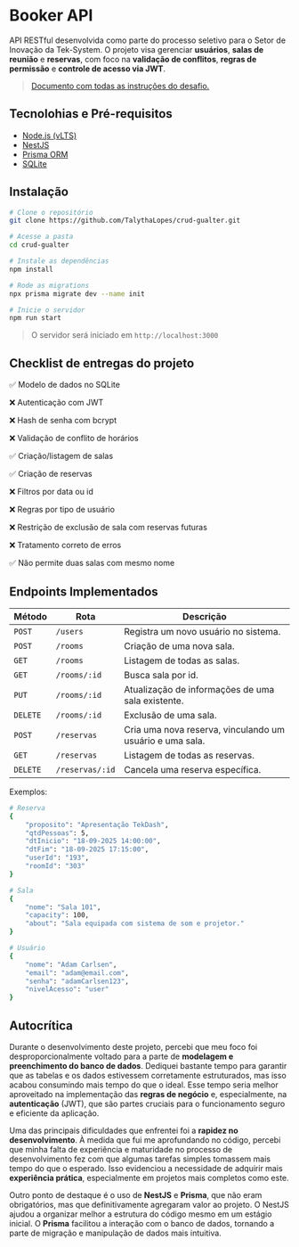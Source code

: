 # Booker API
API RESTful desenvolvida como parte do processo seletivo para o Setor de Inovação da Tek-System. O projeto visa gerenciar **usuários**, **salas de reunião** e **reservas**, com foco na **validação de conflitos**, **regras de permissão** e **controle de acesso via JWT**.
> [Documento com todas as instruções do desafio.](https://www.notion.so/Proc-Seletivo-Setor-de-Inova-o-Etapa-2-de-3-21e8c3ad88a980079523e1253ae04420)

## Tecnolohias e Pré-requisitos
- [Node.js (vLTS)](https://nodejs.org/)
- [NestJS](https://nestjs.com/)
- [Prisma ORM](https://www.prisma.io/)
- [SQLite](https://www.sqlite.org/)

## Instalação
```bash
# Clone o repositório
git clone https://github.com/TalythaLopes/crud-gualter.git

# Acesse a pasta
cd crud-gualter

# Instale as dependências
npm install

# Rode as migrations
npx prisma migrate dev --name init

# Inicie o servidor
npm run start
```
> O servidor será iniciado em `http://localhost:3000`

## Checklist de entregas do projeto
✅ Modelo de dados no SQLite

❌ Autenticação com JWT	

❌ Hash de senha com bcrypt	

❌ Validação de conflito de horários

✅ Criação/listagem de salas		

✅ Criação de reservas	

❌ Filtros por data ou id	

❌ Regras por tipo de usuário	

❌ Restrição de exclusão de sala com reservas futuras

❌ Tratamento correto de erros	

✅ Não permite duas salas com mesmo nome

## Endpoints Implementados

| Método | Rota           | Descrição                      |
|--------|----------------|-------------------------------|
| `POST` | `/users`     | Registra um novo usuário no sistema. |
| `POST` | `/rooms`        | Criação de uma nova sala.      |
| `GET`  | `/rooms`        | Listagem de todas as salas.    |
| `GET`  | `/rooms/:id`    | Busca sala por id.    |
| `PUT`  | `/rooms/:id`    | Atualização de informações de uma sala existente. |
| `DELETE` | `/rooms/:id`  | Exclusão de uma sala.          |
| `POST` | `/reservas`      | Cria uma nova reserva, vinculando um usuário e uma sala. |
| `GET`  | `/reservas`      | Listagem de todas as reservas. |
| `DELETE` | `/reservas/:id` | Cancela uma reserva específica. |

Exemplos:
```bash
# Reserva
{
    "proposito": "Apresentação TekDash",
    "qtdPessoas": 5,
    "dtInicio": "18-09-2025 14:00:00",
    "dtFim": "18-09-2025 17:15:00",
    "userId": "193",
    "roomId": "303"
}

# Sala
{
    "nome": "Sala 101",
    "capacity": 100,
    "about": "Sala equipada com sistema de som e projetor."
}

# Usuário
{
    "nome": "Adam Carlsen",
    "email": "adam@email.com",
    "senha": "adamCarlsen123",
    "nivelAcesso": "user"
}
```

## Autocrítica
Durante o desenvolvimento deste projeto, percebi que meu foco foi desproporcionalmente voltado para a parte de **modelagem e preenchimento do banco de dados**. Dediquei bastante tempo para garantir que as tabelas e os dados estivessem corretamente estruturados, mas isso acabou consumindo mais tempo do que o ideal. Esse tempo seria melhor aproveitado na implementação das **regras de negócio** e, especialmente, na **autenticação** (JWT), que são partes cruciais para o funcionamento seguro e eficiente da aplicação.

Uma das principais dificuldades que enfrentei foi a **rapidez no desenvolvimento**. À medida que fui me aprofundando no código, percebi que minha falta de experiência e maturidade no processo de desenvolvimento fez com que algumas tarefas simples tomassem mais tempo do que o esperado. Isso evidenciou a necessidade de adquirir mais **experiência prática**, especialmente em projetos mais completos como este.

Outro ponto de destaque é o uso de **NestJS** e **Prisma**, que não eram obrigatórios, mas que definitivamente agregaram valor ao projeto. O NestJS ajudou a organizar melhor a estrutura do código mesmo em um estágio inicial. O **Prisma** facilitou a interação com o banco de dados, tornando a parte de migração e manipulação de dados mais intuitiva.
